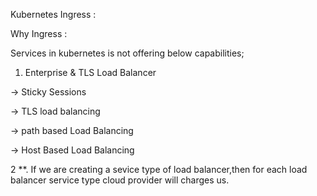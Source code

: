 Kubernetes Ingress : 


Why Ingress :

Services in kubernetes is not offering below capabilities;

1. Enterprise & TLS Load Balancer

-> Sticky Sessions 

-> TLS load balancing

-> path based Load Balancing

-> Host Based Load Balancing

2 **. If we are creating a sevice type of load balancer,then for each load balancer service type cloud provider will charges us. 
